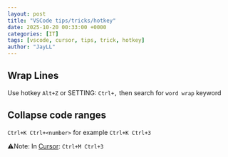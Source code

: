 ```yaml
---
layout: post
title: "VSCode tips/tricks/hotkey"
date: 2025-10-20 00:33:00 +0000
categories: [IT]
tags: [vscode, cursor, tips, trick, hotkey]
author: "JayLL"
---
```


## Wrap Lines

Use hotkey ```Alt+Z``` or SETTING: ```Ctrl+,``` then search for ```word wrap``` keyword

## Collapse code ranges

```Ctrl+K Ctrl+<number>``` for example ```Ctrl+K Ctrl+3``` 

⚠️Note: In [Cursor](https://www.cursor.com/): ```Ctrl+M Ctrl+3```
